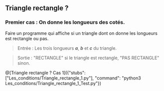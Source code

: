 ## Triangle rectangle ?

### Premier cas : On donne les longueurs des cotés.

Faire un programme qui affiche si un triangle dont on donne les longueurs est rectangle ou pas.

> Entrée : Les trois longueurs ***a***, ***b*** et ***c*** du triangle.

> Sortie : "RECTANGLE" si le triangle est rectangle, "PAS RECTANGLE" sinon.

@[Triangle rectangle ? Cas 1]({"stubs": ["Les_conditions/Triangle_rectangle_1.py"], "command": "python3 Les_conditions/Triangle_rectangle_1_Test.py"})
